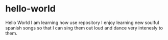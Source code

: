 # hello-world
Hello World I am learning how use repository
I enjoy learning new soulful spanish songs so that I can sing them out loud and dance very intenesly to them.
